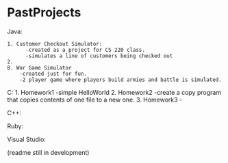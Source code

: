 PastProjects
============

Java:

    1. Customer Checkout Simulator: 
          -created as a project for CS 220 class.
          -simulates a line of customers being checked out
    2.
    8. War Game Simulator
        -created just for fun.
        -2 player game where players build armies and battle is simulated.

C:
    1. Homework1
        -simple HelloWorld
    2. Homework2
        -create a copy program that copies contents of one file to a new one.
    3. Homework3
        -

C++:

Ruby:


Visual Studio:


(readme still in development)
